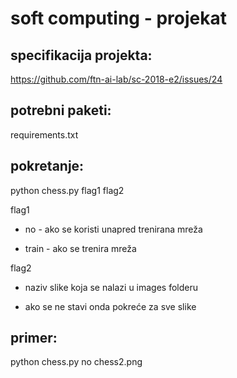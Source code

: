 # soft computing - projekat

## specifikacija projekta:
https://github.com/ftn-ai-lab/sc-2018-e2/issues/24

## potrebni paketi:
requirements.txt

## pokretanje:
python chess.py flag1 flag2

flag1

- no - ako se koristi unapred trenirana mreža

- train - ako se trenira mreža
     
flag2

- naziv slike koja se nalazi u images folderu

- ako se ne stavi onda pokreće za sve slike
     
## primer: 
python chess.py no chess2.png
